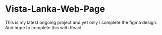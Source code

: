 # Vista-Lanka-Web-Page
This is my latest ongoing project and yet only I complete the figma design. And hope to complete this with React
